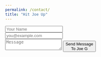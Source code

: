 ```yaml
---
permalink: /contact/
title: "Hit Joe Up"
---
```


<form id="cntctfrm" method="POST">
    <div class="input group margin-bottom-sm">
        <span class="input-group-addon"><i class="fa fa-user-circle-o fa-fw"></i></span>
        <input class="form-control" type="text" name="name" placeholder="Your Name">
    </div>
    <div class="input group margin-bottom-sm">
        <span class="input-group-addon"><i class="fa fa-envelope-o fa-fw"></i></span>
        <input class="form-control" type="email" name="_replyto" placeholder="you@example.com">
    </div>
    <textarea name="message" placeholder="Message"></textarea>
        <input type="hidden" name="_subject" value="Website Contact" />
    <input type="hidden" name="_next" value="//joeco.de" />
    <input type="text" name="_gotcha" style="display:none" />
    <button type="submit" name="submit" class="btn btn-lg btn-success"><i class="fa fa-paper-plane fa-2x pull-left"></i> Send Message<br>To Joe G</button>
</form>
<script>
    var contactform = document.getElementById('contactform');
    contactform.setAttribute('action', '//formspree.io/' + 'jo' + 'e' + '@' + 'jo' + 'e' + '-' + 'gar' + 'cia' + '.' + 'c' + 'om');
<script>
